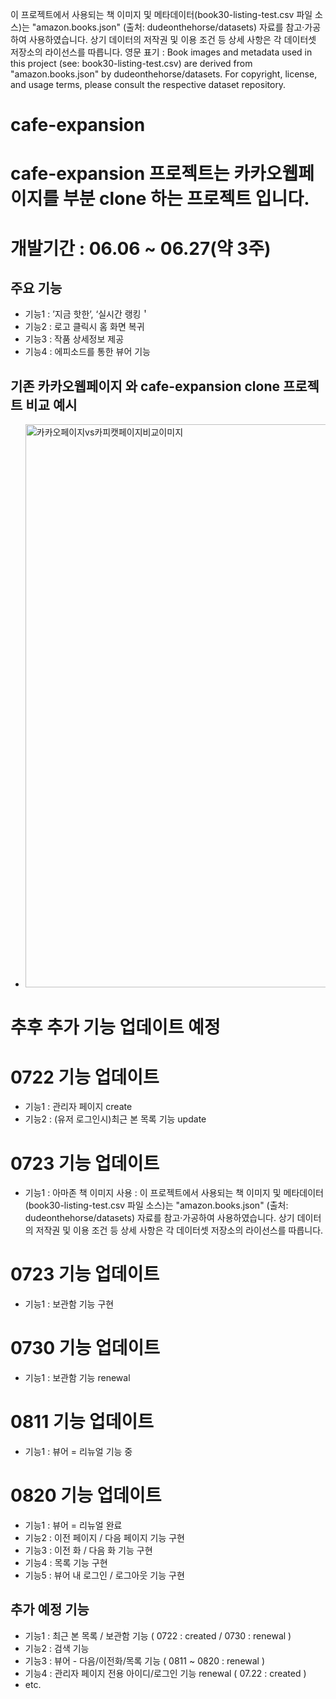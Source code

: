 이 프로젝트에서 사용되는 책 이미지 및 메타데이터(book30-listing-test.csv 파일 소스)는
"amazon.books.json"
(출처: dudeonthehorse/datasets)
자료를 참고·가공하여 사용하였습니다.
상기 데이터의 저작권 및 이용 조건 등 상세 사항은 각 데이터셋 저장소의 라이선스를 따릅니다.
영문 표기 :
Book images and metadata used in this project (see: book30-listing-test.csv) are derived from
"amazon.books.json"
by dudeonthehorse/datasets.
For copyright, license, and usage terms, please consult the respective dataset repository.

# cafe-expansion

# cafe-expansion 프로젝트는 카카오웹페이지를 부분 clone 하는 프로젝트 입니다.

# 개발기간 : 06.06 ~ 06.27(약 3주)

## 주요 기능
- 기능1 : ’지금 핫한’, ‘실시간 랭킹＇
- 기능2 : 로고 클릭시 홈 화면 복귀
- 기능3 : 작품 상세정보 제공
- 기능4 : 에피소드를 통한 뷰어 기능

## 기존 카카오웹페이지 와 cafe-expansion clone 프로젝트 비교 예시
- <img width="1722" height="901" alt="카카오페이지vs카피캣페이지비교이미지" src="https://github.com/user-attachments/assets/76d12bf8-dddc-4e6c-9785-6117e8a664f3" />

# 추후 추가 기능 업데이트 예정

# 0722 기능 업데이트
- 기능1 : 관리자 페이지 create
- 기능2 : (유저 로그인시)최근 본 목록 기능 update

# 0723 기능 업데이트
- 기능1 : 아마존 책 이미지 사용 :
  이 프로젝트에서 사용되는 책 이미지 및 메타데이터(book30-listing-test.csv 파일 소스)는
"amazon.books.json"
(출처: dudeonthehorse/datasets)
자료를 참고·가공하여 사용하였습니다.
상기 데이터의 저작권 및 이용 조건 등 상세 사항은 각 데이터셋 저장소의 라이선스를 따릅니다.

# 0723 기능 업데이트
- 기능1 : 보관함 기능 구현

# 0730 기능 업데이트
- 기능1 : 보관함 기능 renewal

# 0811 기능 업데이트
- 기능1 : 뷰어 = 리뉴얼 기능 중

# 0820 기능 업데이트
- 기능1 : 뷰어 = 리뉴얼 완료
- 기능2 : 이전 페이지 / 다음 페이지 기능 구현
- 기능3 : 이전 화 / 다음 화 기능 구현
- 기능4 : 목록 기능 구현
- 기능5 : 뷰어 내 로그인 / 로그아웃 기능 구현
  
## 추가 예정 기능
- 기능1 : 최근 본 목록 / 보관함 기능 ( 0722 : created / 0730 : renewal )
- 기능2 : 검색 기능
- 기능3 : 뷰어 - 다음/이전화/목록 기능 ( 0811 ~ 0820 : renewal )
- 기능4 : 관리자 페이지 전용 아이디/로그인 기능 renewal ( 07.22 : created )
- etc.
